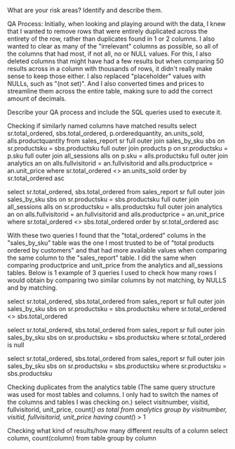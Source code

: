 What are your risk areas? Identify and describe them.

QA Process:
Initially, when looking and playing around with the data, I knew that I wanted to remove rows that were entirely duplicated across the entirety of the row, rather than duplicates found in 1 or 2 columns. I also wanted to clear as many of the "irrelevant" columns as possible, so all of the columns that had most, if not all, no or NULL values. For this, I also deleted columns that might have had a few results but when comparing 50 results across in a column with thousands of rows, it didn't really make sense to keep those either. I also replaced "placeholder" values with NULLs, such as "(not set)". And I also converted times and prices to streamline them across the entire table, making sure to add the correct amount of decimals.

Describe your QA process and include the SQL queries used to execute it.

Checking if similarly named columns have matched results
select sr.total_ordered, sbs.total_ordered, p.orderedquantity, an.units_sold, alls.productquantity
from sales_report sr
full outer join sales_by_sku sbs
on sr.productsku = sbs.productsku
full outer join products p
on sr.productsku = p.sku
full outer join all_sessions alls
on p.sku = alls.productsku
full outer join analytics an
on alls.fullvisitorid = an.fullvisitorid and alls.productprice = an.unit_price
where sr.total_ordered <> an.units_sold
order by sr.total_ordered asc

select sr.total_ordered, sbs.total_ordered
from sales_report sr
full outer join sales_by_sku sbs
on sr.productsku = sbs.productsku
full outer join all_sessions alls
on sr.productsku = alls.productsku
full outer join analytics an
on alls.fullvisitorid = an.fullvisitorid and alls.productprice = an.unit_price
where sr.total_ordered <> sbs.total_ordered
order by sr.total_ordered asc

With these two queries I found that the "total_ordered" colums in the "sales_by_sku" table was the one I most trusted to be of "total products ordered by customers" and that had more available values when comparing the same column to the "sales_report" table. I did the same when comparing productprice and unit_price from the analytics and all_sessions tables. Below is 1 example of 3 queries I used to check how many rows I would obtain by comparing two similar columns by not matching, by NULLS and by matching.

select sr.total_ordered, sbs.total_ordered
from sales_report sr
full outer join sales_by_sku sbs
on sr.productsku = sbs.productsku
where sr.total_ordered <> sbs.total_ordered

select sr.total_ordered, sbs.total_ordered
from sales_report sr
full outer join sales_by_sku sbs
on sr.productsku = sbs.productsku
where sr.total_ordered is null

select sr.total_ordered, sbs.total_ordered
from sales_report sr
full outer join sales_by_sku sbs
on sr.productsku = sbs.productsku
where sr.productsku = sbs.productsku 




Checking duplicates from the analytics table (The same query structure was used for most tables and columns. I only had to switch the names of the columns and tables I was checking on.)
select visitnumber, visitid, fullvisitorid, unit_price, count(*) as total
from analytics
group by visitnumber, visitid, fullvisitorid, unit_price
having count(*) > 1

Checking what kind of results/how many different results of a column
select column, count(column) from table
group by column
